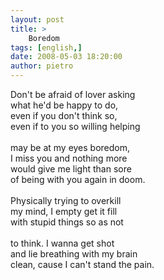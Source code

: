 ```yaml
---
layout: post
title: >
    Boredom
tags: [english,]
date: 2008-05-03 18:20:00
author: pietro
---
```

Don't be afraid of lover asking<br/>what he'd be happy to do,<br/>even if you don't think so,<br/>even if to you so willing helping<br/><br/>may be at my eyes boredom,<br/>I miss you and nothing more<br/>would give me light than sore<br/>of being with you again in doom.<br/><br/>Physically trying to overkill<br/>my mind, I empty get it fill<br/>with stupid things so as not<br/><br/>to think. I wanna get shot<br/>and lie breathing with my brain<br/>clean, cause I can't stand the pain.
